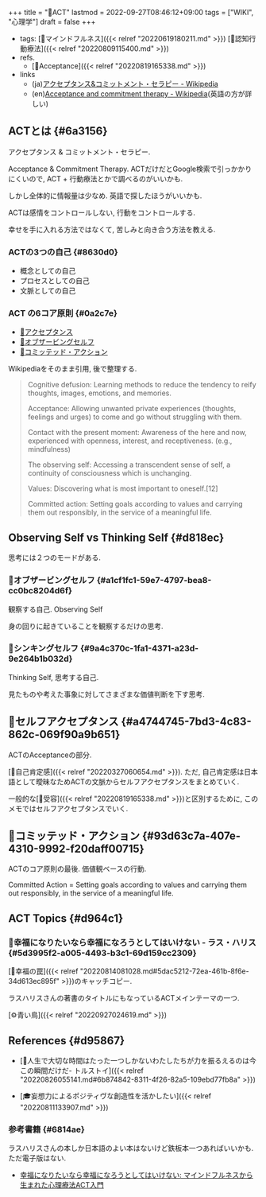 +++
title = "📝ACT"
lastmod = 2022-09-27T08:46:12+09:00
tags = ["WIKI", "心理学"]
draft = false
+++

-   tags: [🔖マインドフルネス]({{< relref "20220619180211.md" >}}) [📝認知行動療法]({{< relref "20220809115400.md" >}})
-   refs.
    -   [🔖Acceptance]({{< relref "20220819165338.md" >}})
-   links
    -   (ja)[アクセプタンス&コミットメント・セラピー - Wikipedia](https://ja.wikipedia.org/wiki/%E3%82%A2%E3%82%AF%E3%82%BB%E3%83%97%E3%82%BF%E3%83%B3%E3%82%B9%26%E3%82%B3%E3%83%9F%E3%83%83%E3%83%88%E3%83%A1%E3%83%B3%E3%83%88%E3%83%BB%E3%82%BB%E3%83%A9%E3%83%94%E3%83%BC)
    -   (en)[Acceptance and commitment therapy - Wikipedia](https://en.wikipedia.org/wiki/Acceptance_and_commitment_therapy)(英語の方が詳しい)


## ACTとは {#6a3156}

アクセプタンス & コミットメント・セラピー.

Acceptance & Commitment Therapy. ACTだけだとGoogle検索で引っかかりにくいので, ACT + 行動療法とかで調べるのがいいかも.

しかし全体的に情報量は少なめ. 英語で探したほうがいいかも.

ACTは感情をコントロールしない, 行動をコントロールする.

幸せを手に入れる方法ではなくて, 苦しみと向き合う方法を教える.


### ACTの3つの自己 {#8630d0}

-   概念としての自己
-   プロセスとしての自己
-   文脈としての自己


### ACT の6コア原則 {#0a2c7e}

-   [📝アクセプタンス](#a4744745-7bd3-4c83-862c-069f90a9b651)
-   [📝オブザービングセルフ](#a1cf1fc1-59e7-4797-bea8-cc0bc8204d6f)
-   [📝コミッテッド・アクション](#93d63c7a-407e-4310-9992-f20daff00715)

Wikipediaをそのまま引用, 後で整理する.

> Cognitive defusion: Learning methods to reduce the tendency to reify thoughts, images, emotions, and memories.
>
> Acceptance: Allowing unwanted private experiences (thoughts, feelings and urges) to come and go without struggling with them.
>
> Contact with the present moment: Awareness of the here and now, experienced with openness, interest, and receptiveness. (e.g., mindfulness)
>
> The observing self: Accessing a transcendent sense of self, a continuity of consciousness which is unchanging.
>
> Values: Discovering what is most important to oneself.[12]
>
> Committed action: Setting goals according to values and carrying them out responsibly, in the service of a meaningful life.


## Observing Self vs Thinking Self {#d818ec}

思考には２つのモードがある.


### 📝オブザービングセルフ {#a1cf1fc1-59e7-4797-bea8-cc0bc8204d6f}

観察する自己. Observing Self

身の回りに起きていることを観察するだけの思考.


### 📝シンキングセルフ {#9a4c370c-1fa1-4371-a23d-9e264b1b032d}

Thinking Self, 思考する自己.

見たものや考えた事象に対してさまざまな価値判断を下す思考.


## 📝セルフアクセプタンス {#a4744745-7bd3-4c83-862c-069f90a9b651}

ACTのAcceptanceの部分.

[📝自己肯定感]({{< relref "20220327060654.md" >}}). ただ, 自己肯定感は日本語として曖昧なためACTの文脈からセルフアクセプタンスをまとめていく.

一般的な[📝受容]({{< relref "20220819165338.md" >}})と区別するために, このメモではセルフアクセプタンスでいく.


## 📝コミッテッド・アクション {#93d63c7a-407e-4310-9992-f20daff00715}

ACTのコア原則の最後. 価値観ベースの行動.

Committed Action = Setting goals according to values and carrying them out responsibly, in the service of a meaningful life.


## ACT Topics {#d964c1}


### 📜幸福になりたいなら幸福になろうとしてはいけない - ラス・ハリス {#5d3995f2-a005-4493-b3c1-69d159cc2309}

[📝幸福の罠]({{< relref "20220814081028.md#5dac5212-72ea-461b-8f6e-34d613ec895f" >}})のキャッチコピー.

ラスハリスさんの著書のタイトルにもなっているACTメインテーマの一つ.

[⚙青い鳥]({{< relref "20220927024619.md" >}})


## References {#d95867}

-   [📜人生で大切な時間はたった一つしかないわたしたちが力を振るえるのは今この瞬間だけだ- トルストイ]({{< relref "20220826055141.md#6b874842-8311-4f26-82a5-109ebd77fb8a" >}})

<!--listend-->

-   [🎓妄想力によるポジティヴな創造性を活かしたい]({{< relref "20220811133907.md" >}})


### 参考書籍 {#6814ae}

ラスハリスさんの本しか日本語のよい本はないけど鉄板本一つあればいいかも. ただ電子版はない.

-   [幸福になりたいなら幸福になろうとしてはいけない: マインドフルネスから生まれた心理療法ACT入門](https://amazon.co.jp/dp/4480843078)
